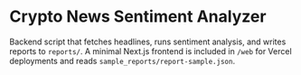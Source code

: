 # Crypto News Sentiment Analyzer

Backend script that fetches headlines, runs sentiment analysis, and writes reports to `reports/`.
A minimal Next.js frontend is included in `/web` for Vercel deployments and reads `sample_reports/report-sample.json`.
